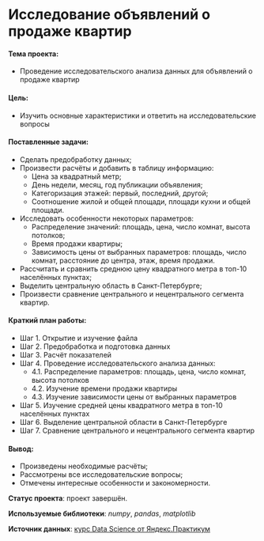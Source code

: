 # Исследование объявлений о продаже квартир

#### Тема проекта:
- Проведение исследовательского анализа данных для объявлений о продаже квартир 

#### Цель:
- Изучить основные характеристики и ответить на исследовательские вопросы

#### Поставленные задачи:
- Сделать предобработку данных;
- Произвести расчёты и добавить в таблицу информацию:
  - Цена за квадратный метр;
  - День недели, месяц, год публикации объявления;
  - Категоризация этажей: первый, последний, другой;
  - Соотношение жилой и общей площади, площади кухни и общей площади.
- Исследовать особенности некоторых параметров:
  - Распределение значений: площадь, цена, число комнат, высота потолков;
  - Время продажи квартиры;
  - Зависимость цены от выбранных параметров: площадь, число комнат, расстояние до центра, этаж, время продажи.
- Рассчитать и сравнить среднюю цену квадратного метра в топ-10 населённых пунктах;
- Выделить центральную область в Санкт-Петербурге;
- Произвести сравнение центрального и нецентрального сегмента квартир.

#### Краткий план работы:
- Шаг 1. Открытие и изучение файла
- Шаг 2. Предобработка и подготовка данных
- Шаг 3. Расчёт показателей
- Шаг 4. Проведение исследовательского анализа данных:
  - 4.1. Распределение параметров: площадь, цена, число комнат, высота потолков
  - 4.2. Изучение времени продажи квартиры
  - 4.3. Изучение зависимости цены от выбранных параметров
- Шаг 5. Изучение средней цены квадратного метра в топ-10 населённых пунктах
- Шаг 6. Выделение центральной области в Санкт-Петербурге
- Шаг 7. Сравнение центрального и нецентрального сегмента квартир

#### Вывод:
- Произведены необходимые расчёты;
- Рассмотрены все исследовательские вопросы;
- Отмечены интересные особенности и закономерности.

**Статус проекта**: проект завершён.

**Используемые библиотеки**: *numpy*, *pandas*, *matplotlib*

**Источник данных**: [курс Data Science от Яндекс.Практикум](https://praktikum.yandex.ru/profile/data-scientist/)